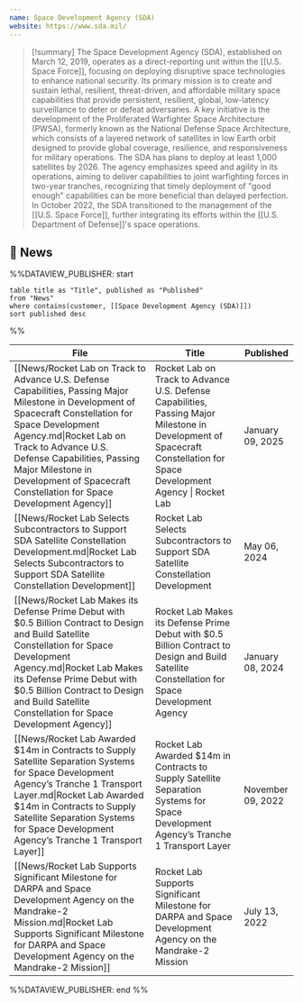 ```yaml
---
name: Space Development Agency (SDA)
website: https://www.sda.mil/
---
```


>[!summary]
>The Space Development Agency (SDA), established on March 12, 2019, operates as a direct-reporting unit within the [[U.S. Space Force]], focusing on deploying disruptive space technologies to enhance national security. Its primary mission is to create and sustain lethal, resilient, threat-driven, and affordable military space capabilities that provide persistent, resilient, global, low-latency surveillance to deter or defeat adversaries. A key initiative is the development of the Proliferated Warfighter Space Architecture (PWSA), formerly known as the National Defense Space Architecture, which consists of a layered network of satellites in low Earth orbit designed to provide global coverage, resilience, and responsiveness for military operations. The SDA has plans to deploy at least 1,000 satellites by 2026. The agency emphasizes speed and agility in its operations, aiming to deliver capabilities to joint warfighting forces in two-year tranches, recognizing that timely deployment of "good enough" capabilities can be more beneficial than delayed perfection. In October 2022, the SDA transitioned to the management of the [[U.S. Space Force]], further integrating its efforts within the [[U.S. Department of Defense]]'s space operations. 

## 📰 News
%%DATAVIEW_PUBLISHER: start
```
table title as "Title", published as "Published"
from "News"
where contains(customer, [[Space Development Agency (SDA)]])
sort published desc
```
%%

| File                                                                                                                                                                                                                                                                                                                             | Title                                                                                                                                                                   | Published         |
| -------------------------------------------------------------------------------------------------------------------------------------------------------------------------------------------------------------------------------------------------------------------------------------------------------------------------------- | ----------------------------------------------------------------------------------------------------------------------------------------------------------------------- | ----------------- |
| [[News/Rocket Lab on Track to Advance U.S. Defense Capabilities, Passing Major Milestone in Development of Spacecraft Constellation for Space Development Agency.md\|Rocket Lab on Track to Advance U.S. Defense Capabilities, Passing Major Milestone in Development of Spacecraft Constellation for Space Development Agency]] | Rocket Lab on Track to Advance U.S. Defense Capabilities, Passing Major Milestone in Development of Spacecraft Constellation for Space Development Agency \| Rocket Lab | January 09, 2025  |
| [[News/Rocket Lab Selects Subcontractors to Support SDA Satellite Constellation Development.md\|Rocket Lab Selects Subcontractors to Support SDA Satellite Constellation Development]]                                                                                                                                           | Rocket Lab Selects Subcontractors to Support SDA Satellite Constellation Development                                                                                    | May 06, 2024      |
| [[News/Rocket Lab Makes its Defense Prime Debut with $0.5 Billion Contract to Design and Build Satellite Constellation for Space Development Agency.md\|Rocket Lab Makes its Defense Prime Debut with $0.5 Billion Contract to Design and Build Satellite Constellation for Space Development Agency]]                           | Rocket Lab Makes its Defense Prime Debut with $0.5 Billion Contract to Design and Build Satellite Constellation for Space Development Agency                            | January 08, 2024  |
| [[News/Rocket Lab Awarded $14m in Contracts to Supply Satellite Separation Systems for Space Development Agency’s Tranche 1 Transport Layer.md\|Rocket Lab Awarded $14m in Contracts to Supply Satellite Separation Systems for Space Development Agency’s Tranche 1 Transport Layer]]                                           | Rocket Lab Awarded $14m in Contracts to Supply Satellite Separation Systems for Space Development Agency’s Tranche 1 Transport Layer                                    | November 09, 2022 |
| [[News/Rocket Lab Supports Significant Milestone for DARPA and Space Development Agency on the Mandrake-2 Mission.md\|Rocket Lab Supports Significant Milestone for DARPA and Space Development Agency on the Mandrake-2 Mission]]                                                                                               | Rocket Lab Supports Significant Milestone for DARPA and Space Development Agency on the Mandrake-2 Mission                                                              | July 13, 2022     |

%%DATAVIEW_PUBLISHER: end %%